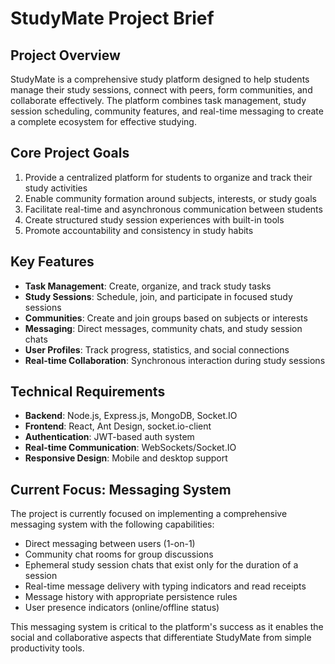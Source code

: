 # StudyMate Project Brief

## Project Overview

StudyMate is a comprehensive study platform designed to help students manage their study sessions, connect with peers, form communities, and collaborate effectively. The platform combines task management, study session scheduling, community features, and real-time messaging to create a complete ecosystem for effective studying.

## Core Project Goals

1. Provide a centralized platform for students to organize and track their study activities
2. Enable community formation around subjects, interests, or study goals
3. Facilitate real-time and asynchronous communication between students
4. Create structured study session experiences with built-in tools
5. Promote accountability and consistency in study habits

## Key Features

- **Task Management**: Create, organize, and track study tasks
- **Study Sessions**: Schedule, join, and participate in focused study sessions
- **Communities**: Create and join groups based on subjects or interests
- **Messaging**: Direct messages, community chats, and study session chats
- **User Profiles**: Track progress, statistics, and social connections
- **Real-time Collaboration**: Synchronous interaction during study sessions

## Technical Requirements

- **Backend**: Node.js, Express.js, MongoDB, Socket.IO
- **Frontend**: React, Ant Design, socket.io-client
- **Authentication**: JWT-based auth system
- **Real-time Communication**: WebSockets/Socket.IO
- **Responsive Design**: Mobile and desktop support

## Current Focus: Messaging System

The project is currently focused on implementing a comprehensive messaging system with the following capabilities:

- Direct messaging between users (1-on-1)
- Community chat rooms for group discussions
- Ephemeral study session chats that exist only for the duration of a session
- Real-time message delivery with typing indicators and read receipts
- Message history with appropriate persistence rules
- User presence indicators (online/offline status)

This messaging system is critical to the platform's success as it enables the social and collaborative aspects that differentiate StudyMate from simple productivity tools.
